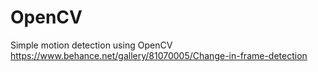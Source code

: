 # OpenCV
Simple motion detection using OpenCV 
https://www.behance.net/gallery/81070005/Change-in-frame-detection
